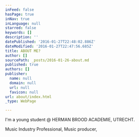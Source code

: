 ```yaml
---
inFeed: false
hasPage: true
inNav: true
inLanguage: null
starred: false
keywords: []
description: ''
datePublished: '2016-01-27T22:48:02.886Z'
dateModified: '2016-01-27T22:47:56.685Z'
title: ABOUT ME?
author: []
sourcePath: _posts/2016-01-26-about.md
published: true
authors: []
publisher:
  name: null
  domain: null
  url: null
  favicon: null
url: about/index.html
_type: WebPage

---
```

I'm a young student @ HERMAN BROOD ACADEMIE, UTRECHT. 

Music Industry Professional, Music producer,